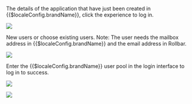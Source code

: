 <IntegrationDetailCard :title="`Experience login`">

The details of the application that have just been created in {{$localeConfig.brandName}}, click the experience to log in.

![](~@imagesZhCn/integration/rollbar/3-1.png)

New users or choose existing users. Note: The user needs the mailbox address in {{$localeConfig.brandName}} and the email address in Rollbar.

![](~@imagesZhCn/integration/rollbar/3-2.png)

Enter the {{$localeConfig.brandName}} user pool in the login interface to log in to success.

![](~@imagesZhCn/integration/rollbar/3-3.png)

![](~@imagesZhCn/integration/rollbar/3-4.png)

</IntegrationDetailCard>
